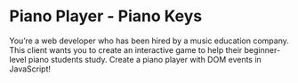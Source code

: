 # Piano Player - Piano Keys

You’re a web developer who has been hired by a music education company. This client wants you to create an interactive game to help their beginner-level piano students study. Create a piano player with DOM events in JavaScript!
